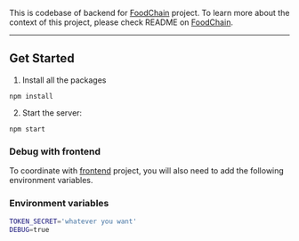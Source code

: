 This is codebase of backend for [FoodChain](https://github.com/LuisHsu/foodchain) project.
To learn more about the context of this project, please check README on [FoodChain](https://github.com/LuisHsu/foodchain).

------

## Get Started

1. Install all the packages
```
npm install
```

2. Start the server:
```
npm start
```

### Debug with frontend
To coordinate with [frontend](https://github.com/AndrewZZJ/Food-chain-frontend/tree/fc0300688db22cdac98bcc6ab8e8bde771cb66f8) project, you will also need to add the following environment variables.

### Environment variables
```bash
TOKEN_SECRET='whatever you want'
DEBUG=true
```
